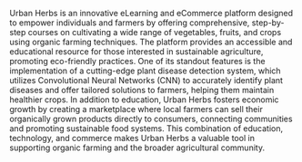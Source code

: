 Urban Herbs is an innovative eLearning and eCommerce platform designed to empower individuals and farmers by offering comprehensive, step-by-step courses on cultivating a wide range of vegetables, fruits, and crops using organic farming techniques. The platform provides an accessible and educational resource for those interested in sustainable agriculture, promoting eco-friendly practices. One of its standout features is the implementation of a cutting-edge plant disease detection system, which utilizes Convolutional Neural Networks (CNN) to accurately identify plant diseases and offer tailored solutions to farmers, helping them maintain healthier crops. In addition to education, Urban Herbs fosters economic growth by creating a marketplace where local farmers can sell their organically grown products directly to consumers, connecting communities and promoting sustainable food systems. This combination of education, technology, and commerce makes Urban Herbs a valuable tool in supporting organic farming and the broader agricultural community.
